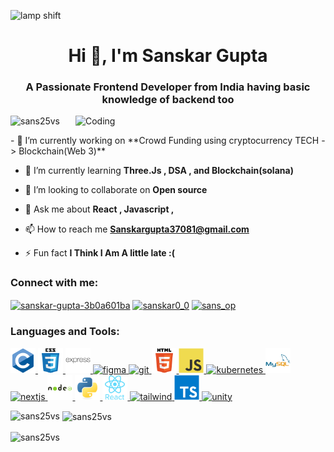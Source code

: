 ![lamp shift](https://github.com/Sans25VS/Sans25VS/assets/131166569/2749ad1a-84e8-463f-adc2-067949d311ad)
<h1 align="center">Hi 👋, I'm Sanskar Gupta</h1>
<h3 align="center">A Passionate Frontend Developer from India having basic knowledge of backend too</h3>
<img align="right" alt="Coding"width="400"  src="https://d3jl769oy69y7b.cloudfront.net/2022/08/lost-in-space-1.gif">
<p align="left"> <img src="https://komarev.com/ghpvc/?username=sans25vs&label=Profile%20views&color=0e75b6&style=flat" alt="sans25vs" /> </p>
- 🔭 I’m currently working on **Crowd Funding using cryptocurrency TECH -> Blockchain(Web 3)**

- 🌱 I’m currently learning **Three.Js , DSA , and Blockchain(solana)**

- 👯 I’m looking to collaborate on **Open source**

- 💬 Ask me about **React , Javascript ,**

- 📫 How to reach me **Sanskargupta37081@gmail.com**

- ⚡ Fun fact **I Think I Am A little late :(**

<h3 align="left">Connect with me:</h3>
<p align="left">
<a href="https://linkedin.com/in/sanskar-gupta-3b0a601ba" target="blank"><img align="center" src="https://raw.githubusercontent.com/rahuldkjain/github-profile-readme-generator/master/src/images/icons/Social/linked-in-alt.svg" alt="sanskar-gupta-3b0a601ba" height="30" width="40" /></a>
<a href="https://instagram.com/sanskar0_0" target="blank"><img align="center" src="https://raw.githubusercontent.com/rahuldkjain/github-profile-readme-generator/master/src/images/icons/Social/instagram.svg" alt="sanskar0_0" height="30" width="40" /></a>
<a href="https://www.leetcode.com/sans_op" target="blank"><img align="center" src="https://raw.githubusercontent.com/rahuldkjain/github-profile-readme-generator/master/src/images/icons/Social/leet-code.svg" alt="sans_op" height="30" width="40" /></a>
</p>

<h3 align="left">Languages and Tools:</h3>
<p align="left"> <a href="https://www.cprogramming.com/" target="_blank" rel="noreferrer"> <img src="https://raw.githubusercontent.com/devicons/devicon/master/icons/c/c-original.svg" alt="c" width="40" height="40"/> </a> <a href="https://www.w3schools.com/css/" target="_blank" rel="noreferrer"> <img src="https://raw.githubusercontent.com/devicons/devicon/master/icons/css3/css3-original-wordmark.svg" alt="css3" width="40" height="40"/> </a> <a href="https://expressjs.com" target="_blank" rel="noreferrer"> <img src="https://raw.githubusercontent.com/devicons/devicon/master/icons/express/express-original-wordmark.svg" alt="express" width="40" height="40"/> </a> <a href="https://www.figma.com/" target="_blank" rel="noreferrer"> <img src="https://www.vectorlogo.zone/logos/figma/figma-icon.svg" alt="figma" width="40" height="40"/> </a> <a href="https://git-scm.com/" target="_blank" rel="noreferrer"> <img src="https://www.vectorlogo.zone/logos/git-scm/git-scm-icon.svg" alt="git" width="40" height="40"/> </a> <a href="https://www.w3.org/html/" target="_blank" rel="noreferrer"> <img src="https://raw.githubusercontent.com/devicons/devicon/master/icons/html5/html5-original-wordmark.svg" alt="html5" width="40" height="40"/> </a> <a href="https://developer.mozilla.org/en-US/docs/Web/JavaScript" target="_blank" rel="noreferrer"> <img src="https://raw.githubusercontent.com/devicons/devicon/master/icons/javascript/javascript-original.svg" alt="javascript" width="40" height="40"/> </a> <a href="https://kubernetes.io" target="_blank" rel="noreferrer"> <img src="https://www.vectorlogo.zone/logos/kubernetes/kubernetes-icon.svg" alt="kubernetes" width="40" height="40"/> </a> <a href="https://www.mysql.com/" target="_blank" rel="noreferrer"> <img src="https://raw.githubusercontent.com/devicons/devicon/master/icons/mysql/mysql-original-wordmark.svg" alt="mysql" width="40" height="40"/> </a> <a href="https://nextjs.org/" target="_blank" rel="noreferrer"> <img src="https://cdn.worldvectorlogo.com/logos/nextjs-2.svg" alt="nextjs" width="40" height="40"/> </a> <a href="https://nodejs.org" target="_blank" rel="noreferrer"> <img src="https://raw.githubusercontent.com/devicons/devicon/master/icons/nodejs/nodejs-original-wordmark.svg" alt="nodejs" width="40" height="40"/> </a> <a href="https://www.python.org" target="_blank" rel="noreferrer"> <img src="https://raw.githubusercontent.com/devicons/devicon/master/icons/python/python-original.svg" alt="python" width="40" height="40"/> </a> <a href="https://reactjs.org/" target="_blank" rel="noreferrer"> <img src="https://raw.githubusercontent.com/devicons/devicon/master/icons/react/react-original-wordmark.svg" alt="react" width="40" height="40"/> </a> <a href="https://tailwindcss.com/" target="_blank" rel="noreferrer"> <img src="https://www.vectorlogo.zone/logos/tailwindcss/tailwindcss-icon.svg" alt="tailwind" width="40" height="40"/> </a> <a href="https://www.typescriptlang.org/" target="_blank" rel="noreferrer"> <img src="https://raw.githubusercontent.com/devicons/devicon/master/icons/typescript/typescript-original.svg" alt="typescript" width="40" height="40"/> </a> <a href="https://unity.com/" target="_blank" rel="noreferrer"> <img src="https://www.vectorlogo.zone/logos/unity3d/unity3d-icon.svg" alt="unity" width="40" height="40"/> </a> </p>

<p><img align="left" src="https://github-readme-stats.vercel.app/api/top-langs?username=sans25vs&show_icons=true&locale=en&layout=compact" alt="sans25vs" /></p>

<p>&nbsp;<img align="center" src="https://github-readme-stats.vercel.app/api?username=sans25vs&show_icons=true&locale=en" alt="sans25vs" /></p>

<p><img align="center" src="https://github-readme-streak-stats.herokuapp.com/?user=sans25vs&" alt="sans25vs" /></p>
